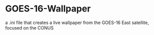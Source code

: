 # GOES-16-Wallpaper
a .ini file that creates a live wallpaper from the GOES-16 East satellite, focused on the CONUS
